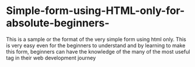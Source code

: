 # Simple-form-using-HTML-only-for-absolute-beginners-
This is a sample or the format of the very simple form using html only. This is very easy even for the beginners to understand and by learning to make this form, beginners can have the knowledge of the many of the most useful tag in their web development journey
